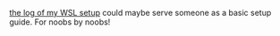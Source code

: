 [the log of my WSL setup](https://github.com/bubbavox/notes_public/blob/master/WSL_log.md) could maybe serve someone as a basic setup guide.  For noobs by noobs!
